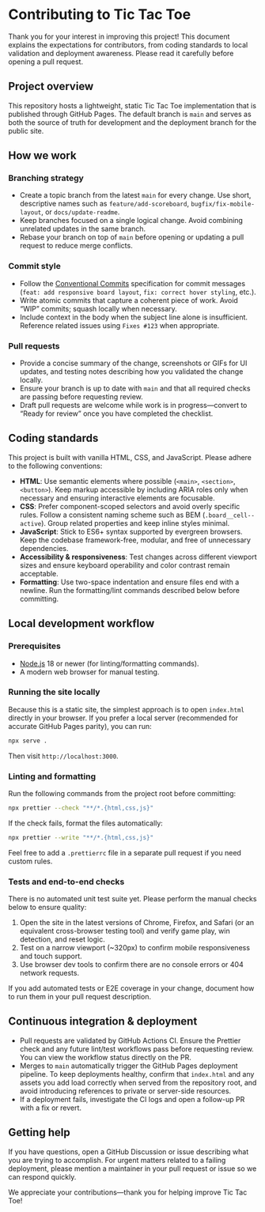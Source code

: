 # Contributing to Tic Tac Toe

Thank you for your interest in improving this project! This document explains the expectations for contributors, from coding standards to local validation and deployment awareness. Please read it carefully before opening a pull request.

## Project overview

This repository hosts a lightweight, static Tic Tac Toe implementation that is published through GitHub Pages. The default branch is `main` and serves as both the source of truth for development and the deployment branch for the public site.

## How we work

### Branching strategy
- Create a topic branch from the latest `main` for every change. Use short, descriptive names such as `feature/add-scoreboard`, `bugfix/fix-mobile-layout`, or `docs/update-readme`.
- Keep branches focused on a single logical change. Avoid combining unrelated updates in the same branch.
- Rebase your branch on top of `main` before opening or updating a pull request to reduce merge conflicts.

### Commit style
- Follow the [Conventional Commits](https://www.conventionalcommits.org/en/v1.0.0/) specification for commit messages (`feat: add responsive board layout`, `fix: correct hover styling`, etc.).
- Write atomic commits that capture a coherent piece of work. Avoid “WIP” commits; squash locally when necessary.
- Include context in the body when the subject line alone is insufficient. Reference related issues using `Fixes #123` when appropriate.

### Pull requests
- Provide a concise summary of the change, screenshots or GIFs for UI updates, and testing notes describing how you validated the change locally.
- Ensure your branch is up to date with `main` and that all required checks are passing before requesting review.
- Draft pull requests are welcome while work is in progress—convert to “Ready for review” once you have completed the checklist.

## Coding standards

This project is built with vanilla HTML, CSS, and JavaScript. Please adhere to the following conventions:

- **HTML**: Use semantic elements where possible (`<main>`, `<section>`, `<button>`). Keep markup accessible by including ARIA roles only when necessary and ensuring interactive elements are focusable.
- **CSS**: Prefer component-scoped selectors and avoid overly specific rules. Follow a consistent naming scheme such as BEM (`.board__cell--active`). Group related properties and keep inline styles minimal.
- **JavaScript**: Stick to ES6+ syntax supported by evergreen browsers. Keep the codebase framework-free, modular, and free of unnecessary dependencies.
- **Accessibility & responsiveness**: Test changes across different viewport sizes and ensure keyboard operability and color contrast remain acceptable.
- **Formatting**: Use two-space indentation and ensure files end with a newline. Run the formatting/lint commands described below before committing.

## Local development workflow

### Prerequisites
- [Node.js](https://nodejs.org/) 18 or newer (for linting/formatting commands).
- A modern web browser for manual testing.

### Running the site locally
Because this is a static site, the simplest approach is to open `index.html` directly in your browser. If you prefer a local server (recommended for accurate GitHub Pages parity), you can run:

```bash
npx serve .
```

Then visit `http://localhost:3000`.

### Linting and formatting
Run the following commands from the project root before committing:

```bash
npx prettier --check "**/*.{html,css,js}"
```

If the check fails, format the files automatically:

```bash
npx prettier --write "**/*.{html,css,js}"
```

Feel free to add a `.prettierrc` file in a separate pull request if you need custom rules.

### Tests and end-to-end checks
There is no automated unit test suite yet. Please perform the manual checks below to ensure quality:

1. Open the site in the latest versions of Chrome, Firefox, and Safari (or an equivalent cross-browser testing tool) and verify game play, win detection, and reset logic.
2. Test on a narrow viewport (~320px) to confirm mobile responsiveness and touch support.
3. Use browser dev tools to confirm there are no console errors or 404 network requests.

If you add automated tests or E2E coverage in your change, document how to run them in your pull request description.

## Continuous integration & deployment

- Pull requests are validated by GitHub Actions CI. Ensure the Prettier check and any future lint/test workflows pass before requesting review. You can view the workflow status directly on the PR.
- Merges to `main` automatically trigger the GitHub Pages deployment pipeline. To keep deployments healthy, confirm that `index.html` and any assets you add load correctly when served from the repository root, and avoid introducing references to private or server-side resources.
- If a deployment fails, investigate the CI logs and open a follow-up PR with a fix or revert.

## Getting help

If you have questions, open a GitHub Discussion or issue describing what you are trying to accomplish. For urgent matters related to a failing deployment, please mention a maintainer in your pull request or issue so we can respond quickly.

We appreciate your contributions—thank you for helping improve Tic Tac Toe!

